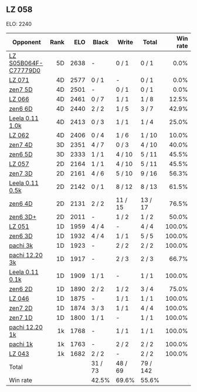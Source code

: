 ## LZ 058 ##

ELO: 2240

Opponent | Rank | ELO | Black | Write | Total | Win rate
---------|-----:|----:|-------|-------|-------|-------:
[LZ S05B064F-C77779D0](LZ%20S05B064F-C77779D0.md) | 5D | 2638 | - | 0 / 1 | 0 / 1 | 0.0%
[LZ 071](LZ%20071.md) | 4D | 2577 | 0 / 1 | - | 0 / 1 | 0.0%
[zen7 5D](zen7%205D.md) | 4D | 2501 | - | 0 / 1 | 0 / 1 | 0.0%
[LZ 066](LZ%20066.md) | 4D | 2461 | 0 / 7 | 1 / 1 | 1 / 8 | 12.5%
[zen6 6D](zen6%206D.md) | 4D | 2440 | 2 / 2 | 1 / 5 | 3 / 7 | 42.9%
[Leela 0.11 1.0k](Leela%200.11%201.0k.md) | 4D | 2413 | 0 / 3 | 1 / 1 | 1 / 4 | 25.0%
[LZ 062](LZ%20062.md) | 4D | 2406 | 0 / 4 | 1 / 6 | 1 / 10 | 10.0%
[zen7 4D](zen7%204D.md) | 3D | 2351 | 4 / 7 | 0 / 3 | 4 / 10 | 40.0%
[zen6 5D](zen6%205D.md) | 3D | 2333 | 1 / 1 | 4 / 10 | 5 / 11 | 45.5%
[LZ 057](LZ%20057.md) | 2D | 2164 | 1 / 1 | 4 / 10 | 5 / 11 | 45.5%
[zen7 3D](zen7%203D.md) | 2D | 2161 | 4 / 6 | 5 / 10 | 9 / 16 | 56.3%
[Leela 0.11 0.5k](Leela%200.11%200.5k.md) | 2D | 2142 | 0 / 1 | 8 / 12 | 8 / 13 | 61.5%
[zen6 4D](zen6%204D.md) | 2D | 2131 | 2 / 2 | 11 / 15 | 13 / 17 | 76.5%
[zen6 3D+](zen6%203D+.md) | 2D | 2011 | - | 1 / 2 | 1 / 2 | 50.0%
[LZ 051](LZ%20051.md) | 1D | 1959 | 4 / 4 | - | 4 / 4 | 100.0%
[zen6 3D](zen6%203D.md) | 1D | 1932 | 4 / 4 | 1 / 1 | 5 / 5 | 100.0%
[pachi 3k](pachi%203k.md) | 1D | 1923 | - | 2 / 2 | 2 / 2 | 100.0%
[pachi 12.20 3k](pachi%2012.20%203k.md) | 1D | 1917 | - | 2 / 3 | 2 / 3 | 66.7%
[Leela 0.11 0.1k](Leela%200.11%200.1k.md) | 1D | 1909 | 1 / 1 | - | 1 / 1 | 100.0%
[zen6 2D](zen6%202D.md) | 1D | 1890 | 2 / 2 | 1 / 2 | 3 / 4 | 75.0%
[LZ 046](LZ%20046.md) | 1D | 1875 | - | 1 / 1 | 1 / 1 | 100.0%
[zen7 2D](zen7%202D.md) | 1D | 1874 | 3 / 3 | 1 / 1 | 4 / 4 | 100.0%
[zen7 1D](zen7%201D.md) | 1D | 1800 | 1 / 1 | - | 1 / 1 | 100.0%
[pachi 12.20 1k](pachi%2012.20%201k.md) | 1k | 1768 | - | 1 / 1 | 1 / 1 | 100.0%
[pachi 1k](pachi%201k.md) | 1k | 1763 | - | 2 / 2 | 2 / 2 | 100.0%
[LZ 043](LZ%20043.md) | 1k | 1682 | 2 / 2 | - | 2 / 2 | 100.0%
Total | | | 31 / 73 | 48 / 69 | 79 / 142 | 
Win rate| | | 42.5% | 69.6% | 55.6% | 
